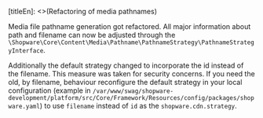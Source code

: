 [titleEn]: <>(Refactoring of media pathnames)

Media file pathname generation got refactored. All major information about path and filename can now be adjusted through the `\Shopware\Core\Content\Media\Pathname\PathnameStrategy\PathnameStrategyInterface`.

Additionally the default strategy changed to incorporate the id instead of the filename. This measure was taken for security concerns. If you need the old, by filename, behaviour reconfigure the default strategy in your local configuration (example in `/var/www/swag/shopware-development/platform/src/Core/Framework/Resources/config/packages/shopware.yaml`) to use `filename` instead of `id` as the `shopware.cdn.strategy`.   
